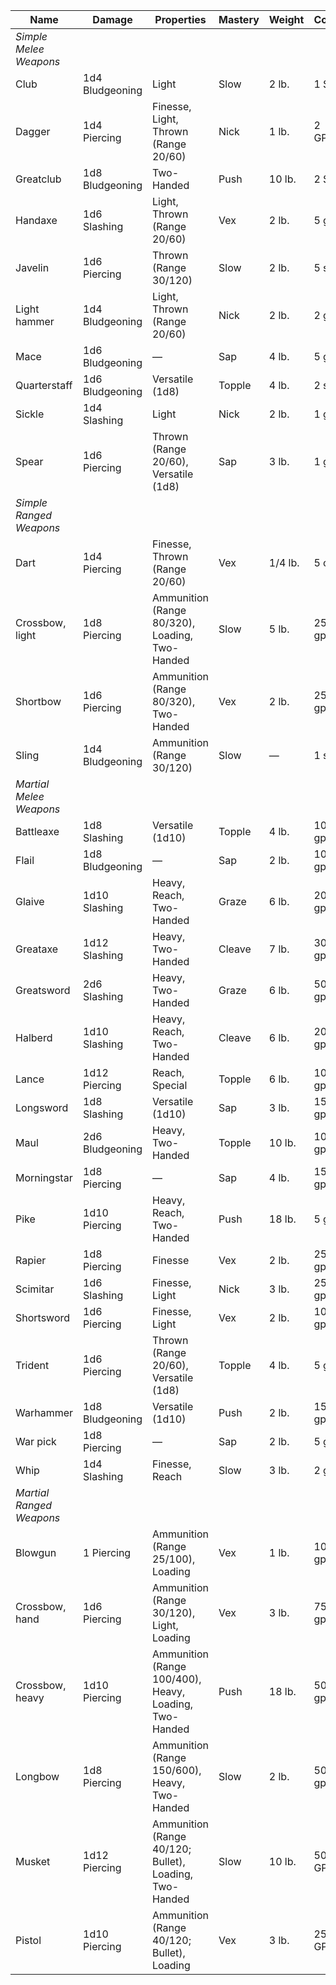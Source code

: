 | **Name**                 | **Damage**      | **Properties**                                         | **Mastery** | **Weight** | **Cost** |
|--------------------------|-----------------|--------------------------------------------------------|-------------|------------|----------|
| *Simple Melee Weapons*   |                 |                                                        |             |            |          |
| Club                     | 1d4 Bludgeoning | Light                                                  | Slow        | 2 lb.      | 1 SP     |
| Dagger                   | 1d4 Piercing    | Finesse, Light, Thrown (Range 20/60)                   | Nick        | 1 lb.      | 2 GP     |
| Greatclub                | 1d8 Bludgeoning | Two-Handed                                             | Push        | 10 lb.     | 2 SP     |
| Handaxe                  | 1d6 Slashing    | Light, Thrown (Range 20/60)                            | Vex         | 2 lb.      | 5 gp     |
| Javelin                  | 1d6 Piercing    | Thrown (Range 30/120)                                  | Slow        | 2 lb.      | 5 sp     |
| Light hammer             | 1d4 Bludgeoning | Light, Thrown (Range 20/60)                            | Nick        | 2 lb.      | 2 gp     |
| Mace                     | 1d6 Bludgeoning | —                                                      | Sap         | 4 lb.      | 5 gp     |
| Quarterstaff             | 1d6 Bludgeoning | Versatile (1d8)                                        | Topple      | 4 lb.      | 2 sp     |
| Sickle                   | 1d4 Slashing    | Light                                                  | Nick        | 2 lb.      | 1 gp     |
| Spear                    | 1d6 Piercing    | Thrown (Range 20/60), Versatile (1d8)                  | Sap         | 3 lb.      | 1 gp     |
| *Simple Ranged Weapons*  |                 |                                                        |             |            |          |
| Dart                     | 1d4 Piercing    | Finesse, Thrown (Range 20/60)                          | Vex         | 1/4 lb.    | 5 cp     |
| Crossbow, light          | 1d8 Piercing    | Ammunition (Range 80/320), Loading, Two-Handed         | Slow        | 5 lb.      | 25 gp    |
| Shortbow                 | 1d6 Piercing    | Ammunition (Range 80/320), Two-Handed                  | Vex         | 2 lb.      | 25 gp    |
| Sling                    | 1d4 Bludgeoning | Ammunition (Range 30/120)                              | Slow        | —          | 1 sp     |
| *Martial Melee Weapons*  |                 |                                                        |             |            |          |
| Battleaxe                | 1d8 Slashing    | Versatile (1d10)                                       | Topple      | 4 lb.      | 10 gp    |
| Flail                    | 1d8 Bludgeoning | —                                                      | Sap         | 2 lb.      | 10 gp    |
| Glaive                   | 1d10 Slashing   | Heavy, Reach, Two-Handed                               | Graze       | 6 lb.      | 20 gp    |
| Greataxe                 | 1d12 Slashing   | Heavy, Two-Handed                                      | Cleave      | 7 lb.      | 30 gp    |
| Greatsword               | 2d6 Slashing    | Heavy, Two-Handed                                      | Graze       | 6 lb.      | 50 gp    |
| Halberd                  | 1d10 Slashing   | Heavy, Reach, Two-Handed                               | Cleave      | 6 lb.      | 20 gp    |
| Lance                    | 1d12 Piercing   | Reach, Special                                         | Topple      | 6 lb.      | 10 gp    |
| Longsword                | 1d8 Slashing    | Versatile (1d10)                                       | Sap         | 3 lb.      | 15 gp    |
| Maul                     | 2d6 Bludgeoning | Heavy, Two-Handed                                      | Topple      | 10 lb.     | 10 gp    |
| Morningstar              | 1d8 Piercing    | —                                                      | Sap         | 4 lb.      | 15 gp    |
| Pike                     | 1d10 Piercing   | Heavy, Reach, Two-Handed                               | Push        | 18 lb.     | 5 gp     |
| Rapier                   | 1d8 Piercing    | Finesse                                                | Vex         | 2 lb.      | 25 gp    |
| Scimitar                 | 1d6 Slashing    | Finesse, Light                                         | Nick        | 3 lb.      | 25 gp    |
| Shortsword               | 1d6 Piercing    | Finesse, Light                                         | Vex         | 2 lb.      | 10 gp    |
| Trident                  | 1d6 Piercing    | Thrown (Range 20/60), Versatile (1d8)                  | Topple      | 4 lb.      | 5 gp     |
| Warhammer                | 1d8 Bludgeoning | Versatile (1d10)                                       | Push        | 2 lb.      | 15 gp    |
| War pick                 | 1d8 Piercing    | —                                                      | Sap         | 2 lb.      | 5 gp     |
| Whip                     | 1d4 Slashing    | Finesse, Reach                                         | Slow        | 3 lb.      | 2 gp     |
| *Martial Ranged Weapons* |                 |                                                        |             |            |          |
| Blowgun                  | 1 Piercing      | Ammunition (Range 25/100), Loading                     | Vex         | 1 lb.      | 10 gp    |
| Crossbow, hand           | 1d6 Piercing    | Ammunition (Range 30/120), Light, Loading              | Vex         | 3 lb.      | 75 gp    |
| Crossbow, heavy          | 1d10 Piercing   | Ammunition (Range 100/400), Heavy, Loading, Two-Handed | Push        | 18 lb.     | 50 gp    |
| Longbow                  | 1d8 Piercing    | Ammunition (Range 150/600), Heavy, Two-Handed          | Slow        | 2 lb.      | 50 gp    |
| Musket                   | 1d12 Piercing   | Ammunition (Range 40/120; Bullet), Loading, Two-Handed | Slow        | 10 lb.     | 500 GP   |
| Pistol                   | 1d10 Piercing   | Ammunition (Range 40/120; Bullet), Loading             | Vex         | 3 lb.      | 250 GP   |
